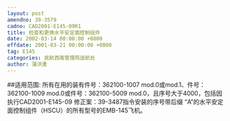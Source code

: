 ```yaml
---
layout: post
amendno: 39-3579
cadno: CAD2001-E145-09R1
title: 检查和更换水平安定面控制组件
date: 2002-03-14 00:00:00 +0800
effdate: 2001-03-21 00:00:00 +0800
tag: E145
categories: 民航西南管理局适航处
author: 蒲洪勇
---
```


##适用范围:
所有在用的装有件号：362100-1007 mod.0或mod.1、件号：362100-1009 mod.0或件号：362100-5009 mod.0，且序号大于4000，包括因执行CAD2001-E145-09 修正案：39-3487指令安装的序号带后缀 “A”的水平安定面控制组件（HSCU）的所有型号的EMB-145飞机。

